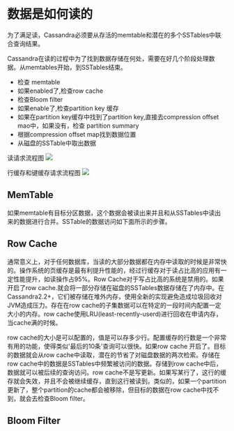 # 数据是如何读的 #

为了满足读，Cassandra必须要从存活的memtable和潜在的多个SSTables中联合查询结果。

Cassandra在读的过程中为了找到数据存储在何处，需要在好几个阶段处理数据。从memtables开始，到SSTables结束。

- 检查 memtable
- 如果enabled了,检查row cache
- 检查Bloom filter
- 如果enable了,检查partition key 缓存
- 如果在partition key缓存中找到了partition key,直接去compression offset mao中，如果没有，检查 partition summary
- 根据compression offset map找到数据位置
- 从磁盘的SSTable中取出数据

读请求流程图
![](http://docs.datastax.com/en/cassandra/3.0/cassandra/images/dml_caching-reads_12.png)

行缓存和键缓存请求流程图
![](http://docs.datastax.com/en/cassandra/3.0/cassandra/images/ops_how-cache-works.png)


## MemTable ##
如果memtable有目标分区数据，这个数据会被读出来并且和从SSTables中读出来的数据进行合并。SSTable的数据访问如下面所示的步骤。

## Row Cache ##
通常意义上，对于任何数据库，当读的大部分数据都在内存中读取的时候是非常快的。操作系统的页缓存是最有利提升性能的，经过行缓存对于读占比高的应用有一定性能提升，如读操作占95%。Row Cache对于写占比高的系统是禁用的。如果开启了row cache.就会将一部分存储在磁盘的SSTables数据存储在了内存中。在Cassandra2.2+，它们被存储在堆外内存，使用全新的实现避免造成垃圾回收对JVM造成压力。存在在row cache的子集数据可以在特定的一段时间内配置一定大小的内存。row cache使用LRU(least-recently-userd)进行回收在申请内存，当cache满的时候。

row cache的大小是可以配置的，值是可以存多少行。配置缓存的行数是一个非常有用的功能，使得类似'最后的10条'查询可以很快。如果row cache 开启了。目标的数据就会从row cache中读取，潜在的节省了对磁盘数据的两次检索。存储在row cache中的数据是SSTables中频繁被访问的数据。存储到row cache中后，数据就可以被后续的查询访问。row cache不是写更新。如果写某行了，这行的缓存就会失效，并且不会被继续缓存，直到这行被读到。类似的，如果一个partition更新了，整个partition的cache都会被移除，但目标的数据在row cache中找不到，就会去检查Bloom filter。

## Bloom Filter ##
